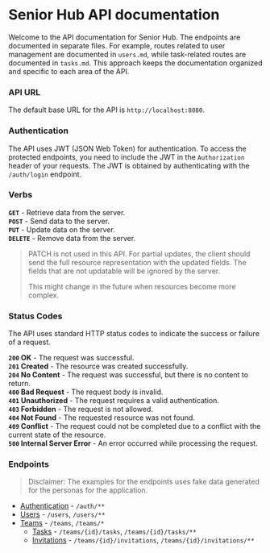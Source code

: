 # Senior Hub API documentation

Welcome to the API documentation for Senior Hub. The endpoints are documented in separate files. For example, routes
related to user management are documented in `users.md`, while task-related routes are documented in `tasks.md`. This
approach keeps the documentation organized and specific to each area of the API.

### API URL

The default base URL for the API is `http://localhost:8080`.

### Authentication

The API uses JWT (JSON Web Token) for authentication. To access the protected endpoints, you need to include the JWT in
the `Authorization` header of your requests. The JWT is obtained by authenticating with the `/auth/login` endpoint.

### Verbs

**`GET`** - Retrieve data from the server.  
**`POST`** - Send data to the server.  
**`PUT`** - Update data on the server.  
**`DELETE`** - Remove data from the server.

> PATCH is not used in this API.
> For partial updates, the client should send the full resource representation with the updated fields.
> The fields that are not updatable will be ignored by the server.
>
> This might change in the future when resources become more complex.

### Status Codes

The API uses standard HTTP status codes to indicate the success or failure of a request.

**`200` OK** - The request was successful.  
**`201` Created** - The resource was created successfully.  
**`204` No Content** - The request was successful, but there is no content to return.  
**`400` Bad Request** - The request body is invalid.  
**`401` Unauthorized** - The request requires a valid authentication.  
**`403` Forbidden** - The request is not allowed.  
**`404` Not Found** - The requested resource was not found.  
**`409` Conflict** - The request could not be completed due to a conflict with the current state of the resource.  
**`500` Internal Server Error** - An error occurred while processing the request.

### Endpoints

> Disclaimer: The examples for the endpoints uses fake data generated for the personas for the application.

* [Authentication](auth.md) - `/auth/**`
* [Users](users.md) - `/users`, `/users/**`
* [Teams](teams.md) - `/teams`, `/teams/*`
    * [Tasks](tasks.md) - `/teams/{id}/tasks`, `/teams/{id}/tasks/**`
    * [Invitations](invitations.md) - `/teams/{id}/invitations`, `/teams/{id}/invitations/**`
